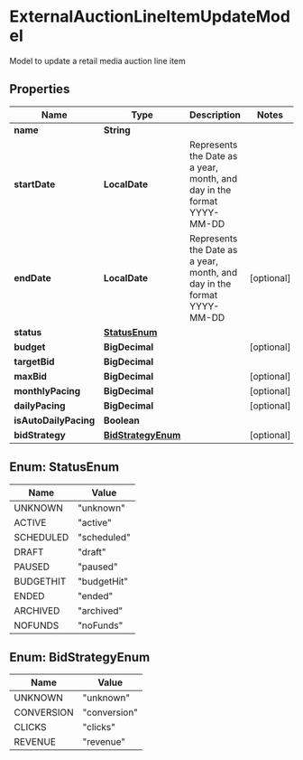 

# ExternalAuctionLineItemUpdateModel

Model to update a retail media auction line item

## Properties

Name | Type | Description | Notes
------------ | ------------- | ------------- | -------------
**name** | **String** |  | 
**startDate** | **LocalDate** | Represents the Date as a year, month, and day in the format YYYY-MM-DD | 
**endDate** | **LocalDate** | Represents the Date as a year, month, and day in the format YYYY-MM-DD |  [optional]
**status** | [**StatusEnum**](#StatusEnum) |  | 
**budget** | **BigDecimal** |  |  [optional]
**targetBid** | **BigDecimal** |  | 
**maxBid** | **BigDecimal** |  |  [optional]
**monthlyPacing** | **BigDecimal** |  |  [optional]
**dailyPacing** | **BigDecimal** |  |  [optional]
**isAutoDailyPacing** | **Boolean** |  | 
**bidStrategy** | [**BidStrategyEnum**](#BidStrategyEnum) |  |  [optional]



## Enum: StatusEnum

Name | Value
---- | -----
UNKNOWN | &quot;unknown&quot;
ACTIVE | &quot;active&quot;
SCHEDULED | &quot;scheduled&quot;
DRAFT | &quot;draft&quot;
PAUSED | &quot;paused&quot;
BUDGETHIT | &quot;budgetHit&quot;
ENDED | &quot;ended&quot;
ARCHIVED | &quot;archived&quot;
NOFUNDS | &quot;noFunds&quot;



## Enum: BidStrategyEnum

Name | Value
---- | -----
UNKNOWN | &quot;unknown&quot;
CONVERSION | &quot;conversion&quot;
CLICKS | &quot;clicks&quot;
REVENUE | &quot;revenue&quot;



